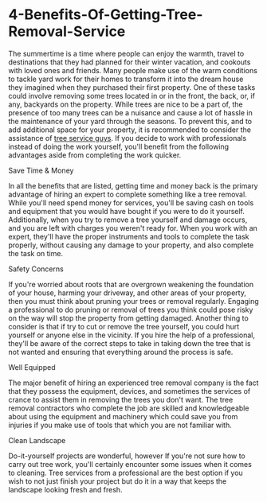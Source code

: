 # 4-Benefits-Of-Getting-Tree-Removal-Service

The summertime is a time where people can enjoy the warmth, travel to destinations that they had planned for their winter vacation, and cookouts with loved ones and friends. Many people make use of the warm conditions to tackle yard work for their homes to transform it into the dream house they imagined when they purchased their first property. One of these tasks could involve removing some trees located in or in the front, the back, or, if any, backyards on the property. While trees are nice to be a part of, the presence of too many trees can be a nuisance and cause a lot of hassle in the maintenance of your yard through the seasons. To prevent this, and to add additional space for your property, it is recommended to consider the assistance of <a href="https://sites.google.com/view/tree-service-guys">tree service guys</a>. If you decide to work with professionals instead of doing the work yourself, you'll benefit from the following advantages aside from completing the work quicker.

Save Time & Money

In all the benefits that are listed, getting time and money back is the primary advantage of hiring an expert to complete something like a tree removal. While you'll need spend money for services, you'll be saving cash on tools and equipment that you would have bought if you were to do it yourself. Additionally, when you try to remove a tree yourself and damage occurs, and you are left with charges you weren't ready for. When you work with an expert, they'll have the proper instruments and tools to complete the task properly, without causing any damage to your property, and also complete the task on time.

Safety Concerns

If you're worried about roots that are overgrown weakening the foundation of your house, harming your driveway, and other areas of your property, then you must think about pruning your trees or removal regularly. Engaging a professional to do pruning or removal of trees you think could pose risky on the way will stop the property from getting damaged. Another thing to consider is that if try to cut or remove the tree yourself, you could hurt yourself or anyone else in the vicinity. If you hire the help of a professional, they'll be aware of the correct steps to take in taking down the tree that is not wanted and ensuring that everything around the process is safe.

Well Equipped

The major benefit of hiring an experienced tree removal company is the fact that they possess the equipment, devices, and sometimes the services of crance to assist them in removing the trees you don't want. The tree removal contractors who complete the job are skilled and knowledgeable about using the equipment and machinery which could save you from injuries if you make use of tools that which you are not familiar with.

Clean Landscape

Do-it-yourself projects are wonderful, however If you're not sure how to carry out tree work, you'll certainly encounter some issues when it comes to cleaning. Tree services from a professional are the best option if you wish to not just finish your project but do it in a way that keeps the landscape looking fresh and fresh.
